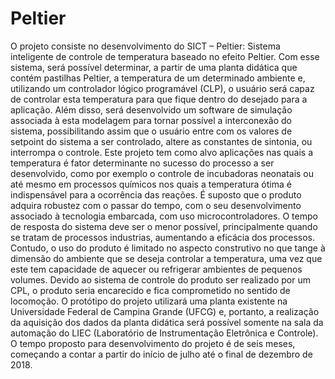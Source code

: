 # Peltier

O projeto consiste no desenvolvimento do SICT – Peltier: Sistema inteligente de controle de temperatura baseado no efeito Peltier. Com esse sistema, será possível determinar, a partir de uma planta didática que contém pastilhas Peltier, a temperatura de um determinado ambiente e, utilizando um controlador lógico programável (CLP), o usuário será capaz de controlar esta temperatura para que fique dentro do desejado para a aplicação.
Além disso, será desenvolvido um software de simulação associada à esta modelagem para tornar possível a interconexão do sistema, possibilitando assim que o usuário entre com os valores de setpoint do sistema a ser controlado, altere as constantes de sintonia, ou interrompa o controle.
Este projeto tem como alvo aplicações nas quais a temperatura é fator determinante no sucesso do processo a ser desenvolvido, como por exemplo o controle de incubadoras neonatais ou até mesmo em processos químicos nos quais a temperatura ótima é indispensável para a ocorrência das reações.
É suposto que o produto adquira robustez com o passar do tempo, com o seu desenvolvimento associado à tecnologia embarcada, com uso microcontroladores. 
O tempo de resposta do sistema deve ser o menor possível, principalmente quando se tratam de processos industrias, aumentando a eficácia dos processos. 
Contudo, o uso do produto é limitado no aspecto construtivo no que tange à dimensão do ambiente que se deseja controlar a temperatura, uma vez que este tem capacidade de aquecer ou refrigerar ambientes de pequenos volumes. 
Devido ao sistema de controle do produto ser realizado por um CPL, o produto seria encarecido e fica comprometido no sentido de locomoção. 
O protótipo do projeto utilizará uma planta existente na Universidade Federal de Campina Grande (UFCG) e, portanto, a realização da aquisição dos dados da planta didática será possível somente na sala da automação do LIEC (Laboratório de Instrumentação Eletrônica e Controle).
O tempo proposto para desenvolvimento do projeto é de seis meses, começando a contar a partir do início de julho até o final de dezembro de 2018.
